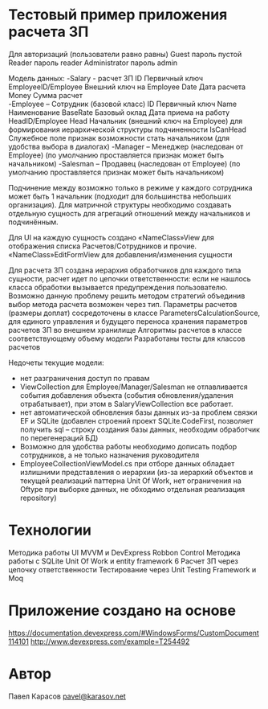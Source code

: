 ﻿# Тестовый пример приложения расчета ЗП

Для авторизаций (пользователи равно равны)
Guest пароль пустой
Reader пароль reader
Administrator пароль admin

Модель данных:
-Salary - расчет ЗП
  ID Первичный ключ
  EmployeeID/Employee Внешний ключ на Employee
  Date Дата расчета
  Money Сумма расчет		
-Employee – Сотрудник (базовой класс)
  ID Первичный ключ
  Name Наименование
  BaseRate Базовый оклад
  Дата приема на работу
  HeadID/Employee Head Начальник (внешний ключ на Employee) для формирования иерархической структуры подчиненности
  IsCanHead Служебное поле признак возможности стать начальником (для удобства выбора в диалогах)
-Manager – Менеджер (наследован от Employee) (по умолчанию проставляется признак может быть начальником)
-Salesman – Продавец (наследован от Employee) (по умолчанию проставляется признак может быть начальником)

Подчинение между возможно только в режиме у каждого сотрудника может быть 1 начальник (подходит для большинства небольших организация).
Для матричной структуры необходимо создавать отдельную сущность для агрегаций отношений между начальников и подчинённым. 

Для UI на каждую сущность создано
 «NameClass»View для отображения списка Расчетов/Сотрудников и прочие. 
 «NameClass»EditFormView для добавления/изменения сущности

Для расчета ЗП создана иерархия обработчиков для каждого типа сущности, расчет идет по цепочки ответственности: если не нашлось класса обработки вызывается предупреждения пользователю. Возможно данную проблему решить методом стратегий объединив выбор метода расчета возможен через тип.
Параметры расчетов (размеры доплат) сосредоточены в классе ParametersCalculationSource, для единого управления и будущего переноса хранения параметров расчетов ЗП во внешнем хранилище
Алгоритмы расчетов в классе соответствующему объему модели
Разработаны тесты для классов расчетов

Недочеты текущие модели:
 - нет разграничения доступ по правам
 - ViewCollection для Employee/Manager/Salesman не отлавливается события добавления объекта (события обновления/удаления отрабатывает), при этом в SalaryViewCollection все работает.
 - нет автоматической обновления базы данных из-за проблем связки EF и SQLite (добавлен строений проект SQLite.CodeFirst, позволяет получить sql – строку создания базы данных, необходим обработчик по перегенераций БД)
 - Возможно для удобства работы необходимо дописать подбор сотрудников, а не только назначения руководителя
 - EmployeeCollectionViewModel.cs при отборе данных обладает излишними представления о иерархии (из-за иерархий объектов и текущей реализаций паттерна Unit Of Work, нет ограничения на Oftype при выборке данных, не обходимо отдельная реализация repository) 

# Технологии
Методика работы UI MVVM и DevExpress Robbon Control
Методика работы с SQLite Unit Of Work и entity framework 6
Расчет ЗП через цепочку ответственности
Тестирование через Unit Testing Framework и Moq

# Приложение создано на основе

https://documentation.devexpress.com/#WindowsForms/CustomDocument114101
http://www.devexpress.com/example=T254492

# Автор

Павел Карасов
pavel@karasov.net
